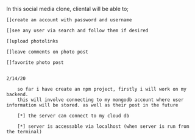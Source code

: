 In this social media clone, cliental will be able to;

    []create an account with password and username

    []see any user via search and follow them if desired

    []upload photolinks

    []leave comments on photo post

    []favorite photo post 


    2/14/20

        so far i have create an npm project, firstly i will work on my backend.
        this will involve connecting to my mongodb account where user information will be stored. as well as their post in the future

        [*] the server can connect to my cloud db 

        [*] server is accessable via localhost (when server is run from the terminal)